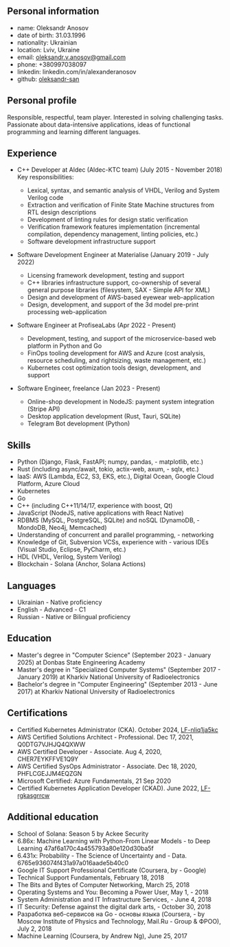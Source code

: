 ## Personal information
- name: Oleksandr Anosov
- date of birth: 31.03.1996
- nationality: Ukrainian
- location: Lviv, Ukraine
- email: oleksandr.v.anosov@gmail.com
- phone: +380997038097
- linkedin: linkedin.com/in/alexanderanosov
- github: [oleksandr-san](https://github.com/oleksandr-san)

## Personal profile
Responsible, respectful, team player. Interested in solving challenging tasks. Passionate about data-intensive applications, ideas of functional programming
and learning different languages.

## Experience
- C++ Developer at Aldec (Aldec-KTC team) (July 2015 - November 2018) Key responsibilities:
  - Lexical, syntax, and semantic analysis of VHDL, Verilog and System Verilog code
  - Extraction and verification of Finite State Machine structures from RTL design descriptions
  - Development of linting rules for design static verification
  - Verification framework features implementation (incremental compilation, dependency management, linting policies, etc.)
  - Software development infrastructure support

- Software Development Engineer at Materialise (January 2019 - July 2022)
  - Licensing framework development, testing and support
  - C++ libraries infrastructure support, co-ownership of several general purpose libraries (filesystem, SAX - Simple API for XML)
  - Design and development of AWS-based eyewear web-application
  - Design, development, and support of the 3d model pre-print processing web-application

- Software Engineer at ProfiseaLabs (Apr 2022 - Present)
  - Development, testing, and support of the microservice-based web platform in Python and Go
  - FinOps tooling development for AWS and Azure (cost analysis, resource scheduling, and rightsizing, waste management, etc.)
  - Kubernetes cost optimization tools design, development, and support
 
- Software Engineer, freelance (Jan 2023 - Present)
  - Online-shop development in NodeJS: payment system integration (Stripe API)
  - Desktop application development (Rust, Tauri, SQLite)
  - Telegram Bot development (Python)

## Skills
- Python (Django, Flask, FastAPI; numpy, pandas, - matplotlib, etc.)
- Rust (including async/await, tokio, actix-web, axum, - sqlx, etc.)
- IaaS: AWS (Lambda, EC2, S3, EKS, etc.), Digital Ocean, Google Cloud Platform, Azure Cloud
- Kubernetes
- Go
- C++ (including C++11/14/17, experience with boost, Qt)
- JavaScript (NodeJS, native applications with React Native)
- RDBMS (MySQL, PostgreSQL, SQLite) and noSQL (DynamoDB, - MondoDB, Neo4j, Memcached)
- Understanding of concurrent and parallel programming, - networking
- Knowledge of Git, Subversion VCSs, experience with - various IDEs (Visual Studio, Eclipse, PyCharm, etc.)
- HDL (VHDL, Verilog, System Verilog)
- Blockchain - Solana (Anchor, Solana Actions)

## Languages
- Ukrainian - Native proficiency
- English - Advanced - C1
- Russian - Native or Bilingual proficiency

## Education
- Master's degree in "Computer Science" (September 2023 - January 2025) at Donbas State Engineering Academy
- Master's degree in "Specialized Computer Systems" (September 2017 - January 2019) at Kharkiv National University of Radioelectronics
- Bachelor's degree in "Computer Engineering" (September 2013 - June 2017) at Kharkiv National University of Radioelectronics

## Certifications
- Certified Kubernetes Administrator (CKA). October 2024, [LF-nliq1ja5kc](https://ti-user-certificates.s3.amazonaws.com/e0df7fbf-a057-42af-8a1f-590912be5460/cd7357af-aa18-4988-aab6-752156ad2293-oleksandr-anosov-2d9c0553-f255-4561-9300-4951593ad038-certificate.pdf)
- AWS Certified Solutions Architect - Professional. Dec 17, 2021, Q0DTG7VJHJQ4QXWW
- AWS Certified Developer - Associate. Aug 4, 2020, CHER7EYKFFVE1Q9Y
- AWS Certified SysOps Administrator - Associate. Dec 18, 2020, PHFLCGEJJM4EQZGN
- Microsoft Certified: Azure Fundamentals, 21 Sep 2020
- Certified Kubernetes Application Developer (CKAD). June 2022, [LF-rgkasgrrcw](https://ti-user-certificates.s3.amazonaws.com/e0df7fbf-a057-42af-8a1f-590912be5460/cd7357af-aa18-4988-aab6-752156ad2293-oleksandr-anosov-f1f493f6-c70b-482c-8a69-dd322ac3ce4e-certificate.pdf)

## Additional education
- School of Solana: Season 5 by Ackee Security
- 6.86x: Machine Learning with Python-From Linear Models - to Deep Learning 47af6a170c4a455793a80e120d30ba5f
- 6.431x: Probability - The Science of Uncertainty and - Data. 6765e936074f431a97a016aade5b40c0
- Google IT Support Professional Certificate (Coursera, by - Google)
- Technical Support Fundamentals, February 18, 2018
- The Bits and Bytes of Computer Networking, March 25, 2018
- Operating Systems and You: Becoming a Power User, May 1, - 2018
- System Administration and IT Infrastructure Services, - June 4, 2018
- IT Security: Defense against the digital dark arts, - October 30, 2018
- Разработка веб-сервисов на Go - основы языка (Coursera, - by Moscow Institute of Physics and Technology, Mail.Ru - Group & ФРОО), July 2, 2018
- Machine Learning (Coursera, by Andrew Ng), June 25, 2017
